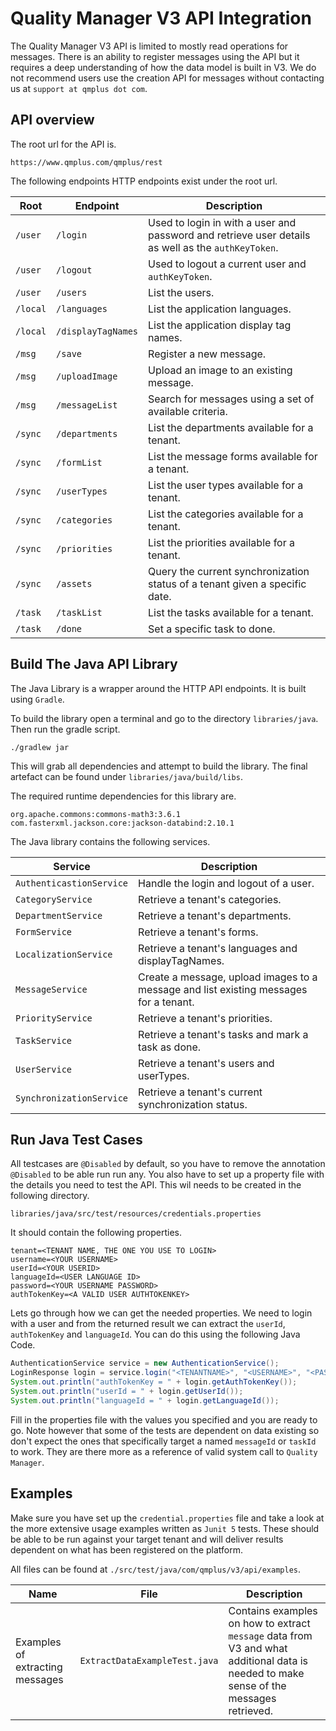 # Quality Manager V3 API Integration
The Quality Manager V3 API is limited to mostly read operations for messages. There is an ability to register messages using the API but it requires a deep understanding of how the data model is built in V3. We do not recommend users use the creation API for messages without contacting us at `support at qmplus dot com`.

## API overview

The root url for the API is.

`https://www.qmplus.com/qmplus/rest`

The following endpoints HTTP endpoints exist under the root url.

| Root | Endpoint | Description |
| --- | --- | --- |
| `/user` | `/login` | Used to login in with a user and password and retrieve user details as well as the `authKeyToken`. |
| `/user` | `/logout` | Used to logout a current user and `authKeyToken`. |
| `/user` | `/users` | List the users. |
| `/local` | `/languages` | List the application languages. |
| `/local` | `/displayTagNames` | List the application display tag names. |
| `/msg` | `/save` | Register a new message. |
| `/msg` | `/uploadImage` | Upload an image to an existing message. |
| `/msg` | `/messageList` | Search for messages using a set of available criteria. |
| `/sync` | `/departments` | List the departments available for a tenant. |
| `/sync` | `/formList` | List the message forms available for a tenant. |
| `/sync` | `/userTypes` | List the user types available for a tenant. |
| `/sync` | `/categories` | List the categories available for a tenant. |
| `/sync` | `/priorities` | List the priorities available for a tenant. |
| `/sync` | `/assets` | Query the current synchronization status of a tenant given a specific date. |
| `/task` | `/taskList` | List the tasks available for a tenant. |
| `/task` | `/done` | Set a specific task to done. |

## Build The Java API Library

The Java Library is a wrapper around the HTTP API endpoints. It is built using `Gradle`.

To build the library open a terminal and go to the directory `libraries/java`. Then run the gradle script.

```
./gradlew jar
```

This will grab all dependencies and attempt to build the library. The final artefact can be found under `libraries/java/build/libs`.

The required runtime dependencies for this library are.

```
org.apache.commons:commons-math3:3.6.1
com.fasterxml.jackson.core:jackson-databind:2.10.1
```

The Java library contains the following services.

| Service | Description |
| --- | --- |
| `AuthenticastionService` | Handle the login and logout of a user. |
| `CategoryService` | Retrieve a tenant's categories. |
| `DepartmentService` | Retrieve a tenant's departments. |
| `FormService` | Retrieve a tenant's forms. |
| `LocalizationService` | Retrieve a tenant's languages and displayTagNames. |
| `MessageService` | Create a message, upload images to a message and list existing messages for a tenant. |
| `PriorityService` | Retrieve a tenant's priorities. |
| `TaskService` | Retrieve a tenant's tasks and mark a task as done. |
| `UserService` | Retrieve a tenant's users and userTypes. |
| `SynchronizationService` | Retrieve a tenant's current synchronization status. |

## Run Java Test Cases

All testcases are `@Disabled` by default, so you have to remove the annotation `@Disabled` to be able run run any. You also have to set up a property file with the details you need to test the API. This wil needs to be created in the following directory.

`libraries/java/src/test/resources/credentials.properties`

It should contain the following properties.

```
tenant=<TENANT NAME, THE ONE YOU USE TO LOGIN>
username=<YOUR USERNAME>
userId=<YOUR USERID>
languageId=<USER LANGUAGE ID>
password=<YOUR USERNAME PASSWORD>
authTokenKey=<A VALID USER AUTHTOKENKEY>
```

Lets go through how we can get the needed properties. We need to login with a user and from the returned result we can extract the `userId`, `authTokenKey` and `languageId`. You can do this using the following Java Code.

```java
AuthenticationService service = new AuthenticationService();
LoginResponse login = service.login("<TENANTNAME>", "<USERNAME>", "<PASSWORD>", null);
System.out.println("authTokenKey = " + login.getAuthTokenKey());
System.out.println("userId = " + login.getUserId());
System.out.println("languageId = " + login.getLanguageId());
```

Fill in the properties file with the values you specified and you are ready to go. Note however that some of the tests are dependent on data existing so don't expect the ones that specifically target a named `messageId` or `taskId` to work. They are there more as a reference of valid system call to `Quality Manager`.

## Examples

Make sure you have set up the `credential.properties` file and take a look at the more extensive usage examples written as `Junit 5` tests. These should be able to be run against your target tenant and will deliver results dependent on what has been registered on the platform.

All files can be found at `./src/test/java/com/qmplus/v3/api/examples`.

| Name | File | Description |
| --- | --- | --- |
| Examples of extracting messages | `ExtractDataExampleTest.java` | Contains examples on how to extract `message` data from V3 and what additional data is needed to make sense of the messages retrieved. |
